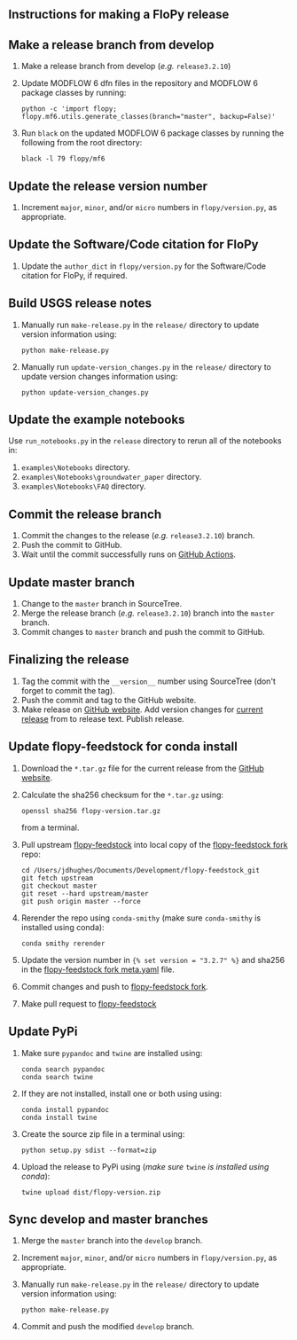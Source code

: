 Instructions for making a FloPy release
-----------------------------------------------

## Make a release branch from develop

1.  Make a release branch from develop (*e.g.* `release3.2.10`)
2.  Update MODFLOW 6 dfn files in the repository and MODFLOW 6 package classes by running:

    ```
    python -c 'import flopy; flopy.mf6.utils.generate_classes(branch="master", backup=False)'
    ```
3.  Run `black` on the updated MODFLOW 6 package classes by running the following from the root directory:

    ```
    black -l 79 flopy/mf6
    ```



## Update the release version number

1.  Increment `major`, `minor`, and/or `micro` numbers in `flopy/version.py`, as appropriate.


## Update the Software/Code citation for FloPy

1. Update the `author_dict` in `flopy/version.py` for the Software/Code citation for FloPy, if required.


## Build USGS release notes

1.  Manually run `make-release.py` in the `release/` directory to update version information using:

    ```
    python make-release.py
    ```

2.  Manually run `update-version_changes.py` in the `release/` directory to update version changes information using:

    ```
    python update-version_changes.py
    ```


## Update the example notebooks

Use `run_notebooks.py` in the `release` directory to rerun all of the notebooks in:

1.  `examples\Notebooks` directory.
2.  `examples\Notebooks\groundwater_paper` directory.
2.  `examples\Notebooks\FAQ` directory.


## Commit the release branch

1.  Commit the changes to the release (*e.g.* `release3.2.10`) branch.
2.  Push the commit to GitHub.
3.  Wait until the commit successfully runs on [GitHub Actions](https://github.com/modflowpy/flopy/actions).


## Update master branch

1.  Change to the `master` branch in SourceTree.
2.  Merge the release branch (*e.g.* `release3.2.10`) branch into the `master` branch.
3.  Commit changes to `master` branch and push the commit to GitHub.


## Finalizing the release

1.  Tag the commit with the `__version__` number using SourceTree (don't forget to commit the tag).
2.  Push the commit and tag to the GitHub website.
3.  Make release on [GitHub website](https://github.com/modflowpy/flopy/releases). Add version changes for [current release](https://github.com/modflowpy/flopy/blob/develop/docs/version_changes.md) from to release text. Publish release.


## Update flopy-feedstock for conda install

1.  Download the `*.tar.gz` file for the current release from the [GitHub website](https://github.com/modflowpy/flopy/releases).

2.  Calculate the sha256 checksum for the `*.tar.gz` using:

    ```
    openssl sha256 flopy-version.tar.gz
    ```

    from a terminal.

3.  Pull upstream [flopy-feedstock](https://github.com/conda-forge/flopy-feedstock) into local copy of the [flopy-feedstock fork](https://github.com/jdhughes-usgs/flopy-feedstock) repo:

    ```
    cd /Users/jdhughes/Documents/Development/flopy-feedstock_git
    git fetch upstream
    git checkout master
    git reset --hard upstream/master
    git push origin master --force
    ```

4.  Rerender the repo using `conda-smithy` (make sure `conda-smithy` is installed using conda):

    ```
    conda smithy rerender
    ```

4.  Update the version number in `{% set version = "3.2.7" %}` and sha256 in the [flopy-feedstock fork meta.yaml](https://github.com/jdhughes-usgs/flopy-feedstock/blob/master/recipe/meta.yaml) file.

5.  Commit changes and push to [flopy-feedstock fork](https://github.com/jdhughes-usgs/flopy-feedstock).

6.  Make pull request to [flopy-feedstock](https://github.com/conda-forge/flopy-feedstock)


## Update PyPi

1.  Make sure `pypandoc` and `twine` are installed using:

    ```
    conda search pypandoc
    conda search twine
    ```


2.  If they are not installed, install one or both using using:


    ```
    conda install pypandoc
    conda install twine
    ```

3.  Create the source zip file in a terminal using:

    ```
    python setup.py sdist --format=zip
    ```

4.  Upload the release to PyPi using (*make sure* `twine` *is installed using conda*):

    ```
    twine upload dist/flopy-version.zip
    ```

## Sync develop and master branches

1.  Merge the `master` branch into the `develop` branch.

2.  Increment `major`, `minor`, and/or `micro` numbers in `flopy/version.py`, as appropriate.

3.  Manually run `make-release.py` in the `release/` directory to update version information using:

    ```
    python make-release.py
    ```
4.  Commit and push the modified `develop` branch.


